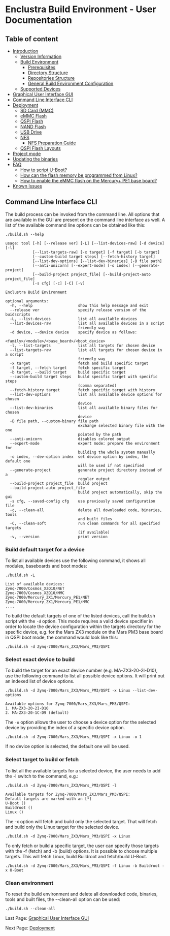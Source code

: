 # Enclustra Build Environment - User Documentation


## Table of content

* [Introduction](./1_Introduction.md)
    - [Version Information](./1_Introduction.md#version-information)
    - [Build Environment](./1_Introduction.md#build-environment)
        - [Prerequisites](./1_Introduction.md#prerequisites)
        - [Directory Structure](./1_Introduction.md#directory-structure)
        - [Repositories Structure](./1_Introduction.md#repositories-structure)
        - [General Build Environment Configuration](./1_Introduction.md#general-build-environment-configuration)
    - [Supported Devices](./1_Introduction.md#supported-devices)
* [Graphical User Interface GUI](./2_GUI.md)
* [Command Line Interface CLI](./3_CLI.md)
* [Deployment](./4_Deployment.md)
    - [SD Card (MMC)](./4_Deployment.md#sd-card-mmc)
    - [eMMC Flash](./4_Deployment.md#emmc-flash)
    - [QSPI Flash](./4_Deployment.md#qspi-flash)
    - [NAND Flash](./4_Deployment.md#nand-flash)
    - [USB Drive](./4_Deployment.md#usb-drive)
    - [NFS](./4_Deployment.md#nfs)
        - [NFS Preparation Guide](./4_Deployment.md#nfs-prepatration-guide)
    - [QSPI Flash Layouts](./4_Deployment.md#qspi-flash-layouts)
* [Project mode](./5_Project_Mode.md)
* [Updating the binaries](./6_Binaries_Update.md)
* [FAQ](./7_FAQ.md)
    - [How to script U-Boot?](./7_FAQ.md#how-to-script-u-boot)
    - [How can the flash memory be programmed from Linux?](./7_FAQ.md#how-can-the-flash-memory-be-programmed-from-linux)
    - [How to enable the eMMC flash on the Mercury+ PE1 base board?](./7_FAQ.md#how-to-enable-the-emmc-flash-on-the-mercury-pe1-base-board)
* [Known Issues](./8_Known_Issues.md)



## Command Line Interface CLI

The build process can be invoked from the command line. All options that are available in the GUI are present on the command line interface as well. A list of the available command line options can be obtained like this:

```
./build.sh --help

usage: tool [-h] [--release ver] [-L] [--list-devices-raw] [-d device] [-l]
            [--list-targets-raw] [-x target] [-f target] [-b target]
            [--custom-build target steps] [--fetch-history target]
            [--list-dev-options] [--list-dev-binaries] [-B file path]
            [--anti-unicorn] [--expert-mode] [-o index] [--generate-project]
            [--build-project project_file] [--build-project-auto project_file]
            [-s cfg] [-c] [-C] [-v]

Enclustra Build Environment

optional arguments:
  -h, --help                    show this help message and exit
  --release ver                 specify release version of the buidscripts
  -L, --list-devices            list all available devices
  --list-devices-raw            list all available devices in a script
                                friendly way
  -d device, --device device    specify device as follows:
                                <family>/<module>/<base_board>/<boot_device>
  -l, --list-targets            list all targets for chosen device
  --list-targets-raw            list all targets for chosen device in a script
                                friendly way
  -x target                     fetch and build specific target
  -f target, --fetch target     fetch specific target
  -b target, --build target     build specific target
  --custom-build target steps   build specific target with specific steps
                                (comma separated)
  --fetch-history target        fetch specific target with history
  --list-dev-options            list all available device options for chosen
                                device
  --list-dev-binaries           list all available binary files for chosen
                                device
  -B file path, --custom-binary file path
                                exchange selected binary file with the one
                                pointed by the path
  --anti-unicorn                disables colored output
  --expert-mode                 expert mode: prepare the environment for
                                building the whole system manually
  -o index, --dev-option index  set device option by index, the default one
                                will be used if not specified
  --generate-project            generate project directory instead of a
                                regular output
  --build-project project_file  build project
  --build-project-auto project_file
                                build project automatically, skip the gui
  -s cfg, --saved-config cfg    use previously saved configuration file
  -c, --clean-all               delete all downloaded code, binaries, tools
                                and built files
  -C, --clean-soft              run clean commands for all specified targets
                                (if available)
  -v, --version                 print version
```




### Build default target for a device

To list all available devices use the following command, it shows all modules, baseboards and boot modes:

```
./build.sh -L

List of available devices:
Zynq-7000/Cosmos_XZQ10/NET
Zynq-7000/Cosmos_XZQ10/MMC
Zynq-7000/Mercury_ZX1/Mercury_PE1/NET
Zynq-7000/Mercury_ZX1/Mercury_PE1/MMC
....
```

To build the default targets of one of the listed devices, call the build.sh script with the `-d` option. This mode requires a valid device specifier in order to locate the device configuration within the targets directory for the specific device, e.g. for the Mars ZX3 module on the Mars PM3 base board in QSPI boot mode, the command would look like this:

```
./build.sh -d Zynq-7000/Mars_ZX3/Mars_PM3/QSPI
```


### Select exact device to build

To build the target for an exact device number (e.g. MA-ZX3-20-2I-D10), use the following command to list all possible device options. It will print out an indexed list of device options.

```
./build.sh -d Zynq-7000/Mars_ZX3/Mars_PM3/QSPI -x Linux --list-dev-options

Available options for Zynq-7000/Mars_ZX3/Mars_PM3/QSPI:
1. MA-ZX3-20-2I-D10
2. MA-ZX3-20-1C-D9 (default)
```

The `-o` option allows the user to choose a device option for the selected device by providing the index of a specific device option.

```
./build.sh -d Zynq-7000/Mars_ZX3/Mars_PM3/QSPI -x Linux -o 1
```

If no device option is selected, the default one will be used.


### Select target to build or fetch

To list all the available targets for a selected device, the user needs to add the -l switch to the command, e.g.:

```
./build.sh -d Zynq-7000/Mars_ZX3/Mars_PM3/QSPI -l

Available targets for Zynq-7000/Mars_ZX3/Mars_PM3/QSPI:
Default targets are marked with an [*]
U-Boot ()
Buildroot ()
Linux ()
```

The -x option will fetch and build only the selected target. That will fetch and build only the Linux target for the selected device.

```
./build.sh -d Zynq-7000/Mars_ZX3/Mars_PM3/QSPI -x Linux
```

To only fetch or build a specific target, the user can specify those targets with the -f (fetch) and -b (build) options. It is possible to choose multiple targets. This will fetch Linux, build Buildroot and fetch/build U-Boot.

```
./build.sh -d Zynq-7000/Mars_ZX3/Mars_PM3/QSPI -f Linux -b Buildroot -x U-Boot
```


### Clean environment

To reset the build environment and delete all downloaded code, binaries, tools and built files, the --clean-all option can be used:

    ./build.sh --clean-all



Last Page: [Graphical User Interface GUI](./2_GUI.md)

Next Page: [Deployment](./4_Deployment.md)